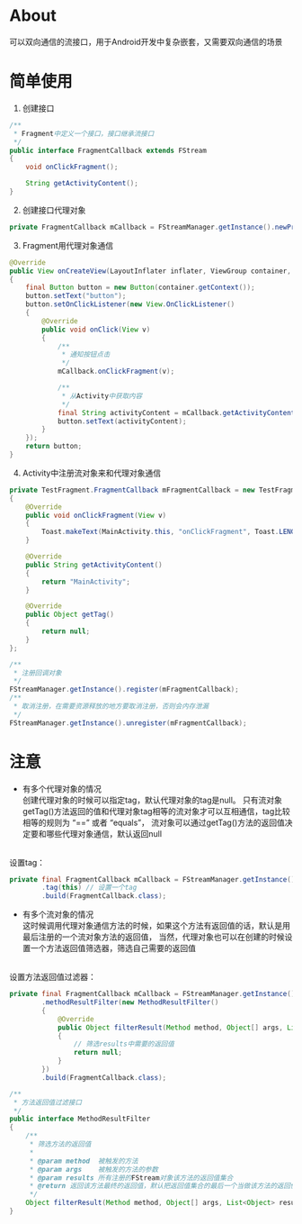# About
可以双向通信的流接口，用于Android开发中复杂嵌套，又需要双向通信的场景

# 简单使用
1. 创建接口
```java
/**
 * Fragment中定义一个接口，接口继承流接口
 */
public interface FragmentCallback extends FStream
{
    void onClickFragment();

    String getActivityContent();
}
```

2. 创建接口代理对象
```java
private FragmentCallback mCallback = FStreamManager.getInstance().newProxyBuilder().build(FragmentCallback.class);
```

3. Fragment用代理对象通信
```java
@Override
public View onCreateView(LayoutInflater inflater, ViewGroup container, Bundle savedInstanceState)
{
    final Button button = new Button(container.getContext());
    button.setText("button");
    button.setOnClickListener(new View.OnClickListener()
    {
        @Override
        public void onClick(View v)
        {
            /**
             * 通知按钮点击
             */
            mCallback.onClickFragment(v);

            /**
             * 从Activity中获取内容
             */
            final String activityContent = mCallback.getActivityContent();
            button.setText(activityContent);
        }
    });
    return button;
}
```

4. Activity中注册流对象来和代理对象通信
```java
private TestFragment.FragmentCallback mFragmentCallback = new TestFragment.FragmentCallback()
{
    @Override
    public void onClickFragment(View v)
    {
        Toast.makeText(MainActivity.this, "onClickFragment", Toast.LENGTH_SHORT).show();
    }

    @Override
    public String getActivityContent()
    {
        return "MainActivity";
    }

    @Override
    public Object getTag()
    {
        return null;
    }
};

/**
 * 注册回调对象
 */
FStreamManager.getInstance().register(mFragmentCallback);
/**
 * 取消注册，在需要资源释放的地方要取消注册，否则会内存泄漏
 */
FStreamManager.getInstance().unregister(mFragmentCallback);
```

# 注意
* 有多个代理对象的情况 <br>
创建代理对象的时候可以指定tag，默认代理对象的tag是null。
只有流对象getTag()方法返回的值和代理对象tag相等的流对象才可以互相通信，tag比较相等的规则为 “==” 或者 “equals”，
流对象可以通过getTag()方法的返回值决定要和哪些代理对象通信，默认返回null <br> <br>

设置tag：
```java
private final FragmentCallback mCallback = FStreamManager.getInstance().newProxyBuilder()
        .tag(this) // 设置一个tag
        .build(FragmentCallback.class);
```

* 有多个流对象的情况 <br>
这时候调用代理对象通信方法的时候，如果这个方法有返回值的话，默认是用最后注册的一个流对象方法的返回值，
当然，代理对象也可以在创建的时候设置一个方法返回值筛选器，筛选自己需要的返回值 <br> <br>

设置方法返回值过滤器：
```java
private final FragmentCallback mCallback = FStreamManager.getInstance().newProxyBuilder()
        .methodResultFilter(new MethodResultFilter()
        {
            @Override
            public Object filterResult(Method method, Object[] args, List<Object> results)
            {
                // 筛选results中需要的返回值
                return null;
            }
        })
        .build(FragmentCallback.class);
```


```java
/**
 * 方法返回值过滤接口
 */
public interface MethodResultFilter
{
    /**
     * 筛选方法的返回值
     *
     * @param method  被触发的方法
     * @param args    被触发的方法的参数
     * @param results 所有注册的FStream对象该方法的返回值集合
     * @return 返回该方法最终的返回值，默认把返回值集合的最后一个当做该方法的返回值
     */
    Object filterResult(Method method, Object[] args, List<Object> results);
}

```
